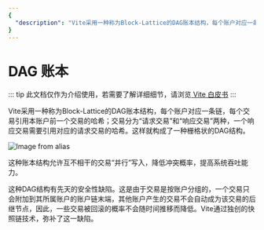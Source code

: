 ```yaml
---
{
  "description": "Vite采用一种称为Block-Lattice的DAG账本结构，每个账户对应一条链，每个交易引用本账户前一个交易的哈希；交易分为“请求交易”和“响应交易”两种，一个响应交易需要引用对应的请求交易的哈希。这样就构成了一种栅格状的DAG结构。"
}
---
```


# DAG 账本

::: tip
此文档仅作为介绍使用，若需要了解详细细节，请浏览[ Vite 白皮书](https://github.com/vitelabs/whitepaper/blob/master/vite_cn.pdf)
:::

Vite采用一种称为Block-Lattice的DAG账本结构，每个账户对应一条链，每个交易引用本账户前一个交易的哈希；交易分为“请求交易”和“响应交易”两种，一个响应交易需要引用对应的请求交易的哈希。这样就构成了一种栅格状的DAG结构。

![Image from alias](~images/dag-ledger.png)

这种账本结构允许互不相干的交易“并行”写入，降低冲突概率，提高系统吞吐能力。

这种DAG结构有先天的安全性缺陷。这是由于交易是按账户分组的，一个交易只会附加到其所属账户的账户链末端，其他账户产生的交易不会自动成为该交易的后继节点，因此，一些交易被回滚的概率不会随时间推移而降低。Vite通过独创的快照链技术，弥补了这一缺陷。
